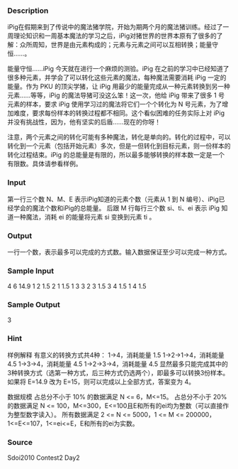 
### Description
iPig在假期来到了传说中的魔法猪学院，开始为期两个月的魔法猪训练。经过了一周理论知识和一周基本魔法的学习之后，iPig对猪世界的世界本原有了很多的了解：众所周知，世界是由元素构成的；元素与元素之间可以互相转换；能量守恒……。

能量守恒……iPig 今天就在进行一个麻烦的测验。iPig 在之前的学习中已经知道了很多种元素，并学会了可以转化这些元素的魔法，每种魔法需要消耗 iPig 一定的能量。作为 PKU 的顶尖学猪，让 iPig 用最少的能量完成从一种元素转换到另一种元素……等等，iPig 的魔法导猪可没这么笨！这一次，他给 iPig 带来了很多 1 号元素的样本，要求 iPig 使用学习过的魔法将它们一个个转化为 N 号元素，为了增加难度，要求每份样本的转换过程都不相同。这个看似困难的任务实际上对 iPig 并没有挑战性，因为，他有坚实的后盾……现在的你呀！

注意，两个元素之间的转化可能有多种魔法，转化是单向的。转化的过程中，可以转化到一个元素（包括开始元素）多次，但是一但转化到目标元素，则一份样本的转化过程结束。iPig 的总能量是有限的，所以最多能够转换的样本数一定是一个有限数。具体请参看样例。


### Input
第一行三个数 N、M、E 表示iPig知道的元素个数（元素从 1 到 N 编号）、iPig已经学会的魔法个数和iPig的总能量。
后跟 M 行每行三个数 si、ti、ei 表示 iPig 知道一种魔法，消耗 ei 的能量将元素 si 变换到元素 ti 。


### Output
一行一个数，表示最多可以完成的方式数。输入数据保证至少可以完成一种方式。


### Sample Input
4 6 14.9
1 2 1.5
2 1 1.5
1 3 3
2 3 1.5
3 4 1.5
1 4 1.5


### Sample Output
3


### Hint
样例解释
有意义的转换方式共4种：
1->4，消耗能量 1.5
1->2->1->4，消耗能量 4.5
1->3->4，消耗能量 4.5
1->2->3->4，消耗能量 4.5
显然最多只能完成其中的3种转换方式（选第一种方式，后三种方式仍选两个），即最多可以转换3份样本。
如果将 E=14.9 改为 E=15，则可以完成以上全部方式，答案变为 4。

数据规模
占总分不小于 10% 的数据满足 N <= 6，M<=15。
占总分不小于 20% 的数据满足 N <= 100，M<=300，E<=100且E和所有的ei均为整数（可以直接作为整型数字读入）。
所有数据满足 2 <= N <= 5000，1 <= M <= 200000，1<=E<=107，1<=ei<=E，E和所有的ei为实数。

### Source
Sdoi2010 Contest2 Day2